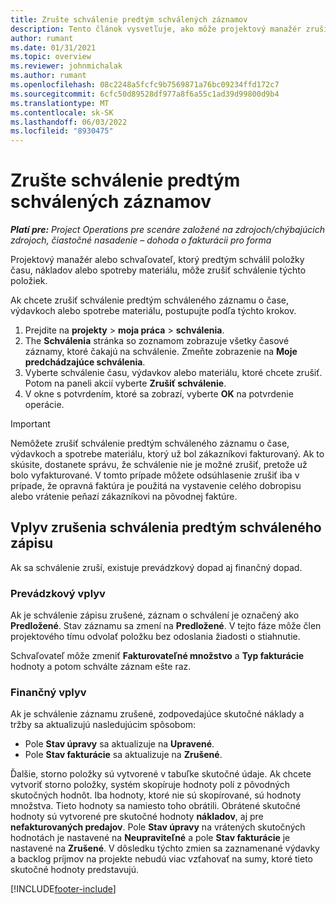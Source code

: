 ```yaml
---
title: Zrušte schválenie predtým schválených záznamov
description: Tento článok vysvetľuje, ako môže projektový manažér zrušiť schválenie predtým schválených záznamov o čase, výdavkoch alebo spotrebe materiálu.
author: rumant
ms.date: 01/31/2021
ms.topic: overview
ms.reviewer: johnmichalak
ms.author: rumant
ms.openlocfilehash: 08c2248a5fcfc9b7569871a76bc09234ffd172c7
ms.sourcegitcommit: 6cfc50d89528df977a8f6a55c1ad39d99800d9b4
ms.translationtype: MT
ms.contentlocale: sk-SK
ms.lasthandoff: 06/03/2022
ms.locfileid: "8930475"
---
```

# <a name="cancel-the-approval-of-previously-approved-entries"></a>Zrušte schválenie predtým schválených záznamov

_**Platí pre:** Project Operations pre scenáre založené na zdrojoch/chýbajúcich zdrojoch, čiastočné nasadenie – dohoda o fakturácii pro forma_

Projektový manažér alebo schvaľovateľ, ktorý predtým schválil položky času, nákladov alebo spotreby materiálu, môže zrušiť schválenie týchto položiek. 

Ak chcete zrušiť schválenie predtým schváleného záznamu o čase, výdavkoch alebo spotrebe materiálu, postupujte podľa týchto krokov.

1. Prejdite na **projekty** \> **moja práca** \> **schválenia**.
2. The **Schválenia** stránka so zoznamom zobrazuje všetky časové záznamy, ktoré čakajú na schválenie. Zmeňte zobrazenie na **Moje predchádzajúce schválenia**.
3. Vyberte schválenie času, výdavkov alebo materiálu, ktoré chcete zrušiť. Potom na paneli akcií vyberte **Zrušiť schválenie**.
4. V okne s potvrdením, ktoré sa zobrazí, vyberte **OK** na potvrdenie operácie.

> [!IMPORTANT]
> Nemôžete zrušiť schválenie predtým schváleného záznamu o čase, výdavkoch a spotrebe materiálu, ktorý už bol zákazníkovi fakturovaný. Ak to skúsite, dostanete správu, že schválenie nie je možné zrušiť, pretože už bolo vyfakturované. V tomto prípade môžete odsúhlasenie zrušiť iba v prípade, že opravná faktúra je použitá na vystavenie celého dobropisu alebo vrátenie peňazí zákazníkovi na pôvodnej faktúre.

## <a name="impact-of-canceling-the-approval-of-a-previously-approved-entry"></a>Vplyv zrušenia schválenia predtým schváleného zápisu

Ak sa schválenie zruší, existuje prevádzkový dopad aj finančný dopad.

### <a name="operational-impact"></a>Prevádzkový vplyv

Ak je schválenie zápisu zrušené, záznam o schválení je označený ako **Predložené**. Stav záznamu sa zmení na **Predložené**. V tejto fáze môže člen projektového tímu odvolať položku bez odoslania žiadosti o stiahnutie.

Schvaľovateľ môže zmeniť **Fakturovateľné množstvo** a **Typ fakturácie** hodnoty a potom schválte záznam ešte raz.

### <a name="financial-impact"></a>Finančný vplyv

Ak je schválenie záznamu zrušené, zodpovedajúce skutočné náklady a tržby sa aktualizujú nasledujúcim spôsobom:

- Pole **Stav úpravy** sa aktualizuje na **Upravené**.
- Pole **Stav fakturácie** sa aktualizuje na **Zrušené**.

Ďalšie, storno položky sú vytvorené v tabuľke skutočné údaje. Ak chcete vytvoriť storno položky, systém skopíruje hodnoty polí z pôvodných skutočných hodnôt. Iba hodnoty, ktoré nie sú skopírované, sú hodnoty množstva. Tieto hodnoty sa namiesto toho obrátili. Obrátené skutočné hodnoty sú vytvorené pre skutočné hodnoty **nákladov**, aj pre **nefakturovaných predajov**. Pole **Stav úpravy** na vrátených skutočných hodnotách je nastavené na **Neupraviteľné** a pole **Stav fakturácie** je nastavené na **Zrušené**. V dôsledku týchto zmien sa zaznamenané výdavky a backlog príjmov na projekte nebudú viac vzťahovať na sumy, ktoré tieto skutočné hodnoty predstavujú.

[!INCLUDE[footer-include](../includes/footer-banner.md)]
